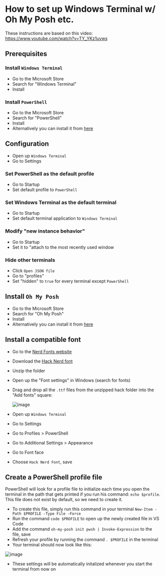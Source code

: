 # How to set up Windows Terminal w/ Oh My Posh etc.
These instructions are based on this video: https://www.youtube.com/watch?v=TY_YKz1uvws
## Prerequisites
### Install `Windows Terminal`
- Go to the Microsoft Store
- Search for "Windows Terminal"
- Install

### Install `PowerShell`
- Go to the Microsoft Store
- Search for "PowerShell"
- Install
- Alternatively you can install it from [here](https://github.com/PowerShell/PowerShell/releases)

## Configuration
- Open up `Windows Terminal`
- Go to Settings

### Set PowerShell as the default profile
- Go to Startup
- Set default profile to `PowerShell`
  
### Set Windows Terminal as the default terminal
- Go to Startup
- Set default terminal application to `Windows Terminal`
### Modify "new instance behavior"
- Go to Startup
- Set it to "attach to the most recently used window
  
### Hide other terminals
- Click `Open JSON file`
- Go to "profiles"
- Set "hidden" to `true` for every terminal except `PowerShell`
  
## Install `Oh My Posh`
- Go to the Microsoft Store
- Search for "Oh My Posh"
- Install
- Alternatively you can install it from [here](https://ohmyposh.dev/docs/installation/windows)
  
## Install a compatible font
- Go to the [Nerd Fonts website](https://www.nerdfonts.com/font-downloads)
- Download the [Hack Nerd font](https://github.com/ryanoasis/nerd-fonts/releases/download/v3.0.2/Hack.zip)
- Unzip the folder
- Open up the "Font settings" in Windows (search for fonts)
- Drag and drop all the `.ttf` files from the unzipped hack folder into the "Add fonts" square:
  
  ![image](https://github.com/OscarBennich/windows-terminal-setup-how-to/assets/26872957/e3ebfe1f-550e-43e4-8cba-5ef587be4677)
- Open up `Windows Terminal`
- Go to Settings
- Go to Profiles > PowerShell
- Go to Additional Settings > Appearance
- Go to Font face
- Choose `Hack Nerd Font`, save

## Create a PowerShell profile file
PowerShell will look for a profile file to initialize each time you open the terminal in the path that gets printed if you run his command: `echo $profile`. This file does not exist by default, so we need to create it.

- To create this file, simply run this command in your terminal `New-Item -Path $PROFILE -Type File -Force`
- Run the command `code $PROFILE` to open up the newly created file in VS Code
- Add the command `oh-my-posh init pwsh | Invoke-Expression` to the file, save
- Refresh your profile by running the command `. $PROFILE` in the terminal
- Your terminal should now look like this:

![image](https://github.com/OscarBennich/windows-terminal-setup-how-to/assets/26872957/eb7ebc2a-9739-4181-8ea1-f4a915025f87)
- These settings will be automatically initalized whenever you start the terminal from now on
